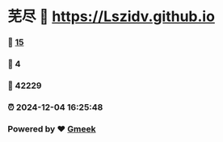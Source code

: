 # 芜尽 :link: https://Lszidv.github.io 
### :page_facing_up: [15](https://Lszidv.github.io/tag.html) 
### :speech_balloon: 4 
### :hibiscus: 42229 
### :alarm_clock: 2024-12-04 16:25:48 
### Powered by :heart: [Gmeek](https://github.com/Meekdai/Gmeek)

